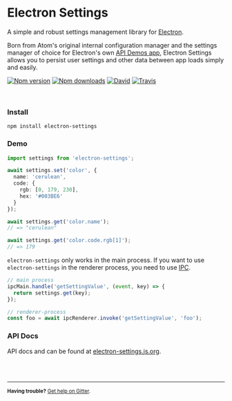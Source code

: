 # Electron Settings

A simple and robust settings management library for [Electron](https://electronjs.org).

Born from Atom's original internal configuration manager and the settings manager of choice for Electron's own [API Demos app](https://github.com/electron/electron-api-demos), Electron Settings allows you to persist user settings and other data between app loads simply and easily.

[![Npm version][badge_npm-version]][external_npm]
[![Npm downloads][badge_npm-downloads]][external_npm]
[![David][badge_david]][external_david]
[![Travis][badge_travis]][external_travis]

<br/>

### Install

```
npm install electron-settings
```

### Demo

```ts
import settings from 'electron-settings';

await settings.set('color', {
  name: 'cerulean',
  code: {
    rgb: [0, 179, 230],
    hex: '#003BE6'
  }
});

await settings.get('color.name');
// => "cerulean"

await settings.get('color.code.rgb[1]');
// => 179
```

`electron-settings` only works in the main process. If you want to use `electron-settings` in the renderer process, you need to use [IPC](https://www.electronjs.org/docs/api/ipc-main#ipcmainhandlechannel-listener).

```js
// main process
ipcMain.handle('getSettingValue', (event, key) => {
  return settings.get(key);
});

// renderer-process
const foo = await ipcRenderer.invoke('getSettingValue', 'foo');
```

### API Docs

API docs and can be found at [electron-settings.js.org](https://electron-settings.js.org).



<br/>
<br/>
<hr/>

<small>**Having trouble?** [Get help on Gitter][external_gitter].</small>





[docs]: https://nathanbuchar.github.io/electron-settings/

[badge_npm-version]: https://img.shields.io/npm/v/electron-settings.svg
[badge_npm-downloads]: https://img.shields.io/npm/dm/electron-settings.svg
[badge_david]: https://img.shields.io/david/nathanbuchar/electron-settings.svg
[badge_travis]: https://img.shields.io/travis/nathanbuchar/electron-settings/master.svg

[external_david]: https://david-dm.org/nathanbuchar/electron-settings
[external_electron]: https://electron.atom.io
[external_gitter]: https://gitter.im/nathanbuchar/electron-settings
[external_npm]: https://npmjs.org/package/electron-settings
[external_travis]: https://travis-ci.org/nathanbuchar/electron-settings.svg?branch=master
